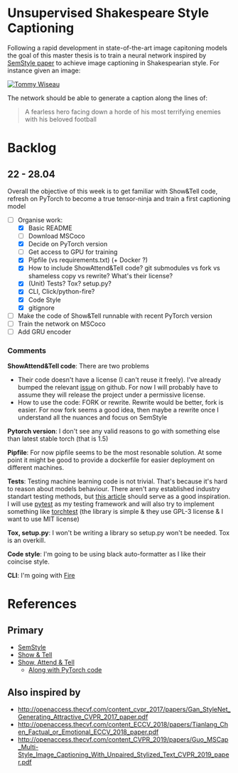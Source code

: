 # Unsupervised Shakespeare Style Captioning

Following a rapid development in state-of-the-art image capitoning models the goal of this master thesis is to train a neural network inspired by [SemStyle paper](https://arxiv.org/abs/1805.07030) to achieve image captioning in Shakespearian style. For instance given an image:

[![Tommy Wiseau](https://bi.im-g.pl/im/16/27/10/z16936982V,kadr-z-filmu--The-room----na-nim-Tommy-Wiseau--pom.jpg)](https://wyborcza.pl/7,101707,22959130,tommy-wiseau-to-tomasz-wieczorkiewicz-najgorszy-rezyser-swiata.html)

The network should be able to generate a caption along the lines of:

> A fearless hero facing down a horde of his most terrifying enemies with his beloved football

# Backlog

## 22 - 28.04

Overall the objective of this week is to get familiar with Show&Tell code, refresh on PyTorch to become a true tensor-ninja and train a first captioning model

- [ ] Organise work:
    * [x] Basic README
    * [ ] Download MSCoco
    * [x] Decide on PyTorch version
    * [ ] Get access to GPU for training
    * [x] Pipfile (vs requirements.txt) (+ Docker ?)
    * [x] How to include ShowAttend&Tell code? git submodules vs fork vs shameless copy vs rewrite? What's their license?
    * [x] (Unit) Tests? Tox? setup.py?
    * [x] CLI, Click/python-fire?
    * [x] Code Style
    * [x] gitignore
- [ ] Make the code of Show&Tell runnable with recent PyTorch version
- [ ] Train the network on MSCoco
- [ ] Add GRU encoder

### Comments

**ShowAttend&Tell code**: There are two problems

* Their code doesn't have a license (I can't reuse it freely). I've already bumped the relevant [issue](https://github.com/sgrvinod/a-PyTorch-Tutorial-to-Image-Captioning/issues/81) on github. For now I will probably have to assume they will release the project under a permissive license.
* How to use the code: FORK or rewrite. Rewrite would be better, fork is easier. For now fork seems a good idea, then maybe a rewrite once I understand all the nuances and focus on SemStyle

**Pytorch version**: I don't see any valid reasons to go with something else than latest stable torch (that is 1.5)

**Pipfile**: For now pipfile seems to be the most resonable solution. At some point it might be good to provide a dockerfile for easier deployment on different machines.

**Tests**: Testing machine learning code is not trivial. That's because it's hard to reason about models behaviour. There aren't any established industry standart testing methods, but [this article](https://medium.com/@keeper6928/how-to-unit-test-machine-learning-code-57cf6fd81765) should serve as a good inspiration. I will use [pytest](https://docs.pytest.org/en/latest/) as my testing framework and will also try to implement something like [torchtest](https://github.com/suriyadeepan/torchtest) (the library is simple & they use GPL-3 license & I want to use MIT license)

**Tox, setup.py**: I won't be writing a library so setup.py won't be needed. Tox is an overkill.

**Code style**:  I'm going to be using black auto-formatter as I like their coincise style.

**CLI**: I'm going with [Fire](https://github.com/google/python-fire)




# References

## Primary

* [SemStyle](https://arxiv.org/abs/1805.07030)
* [Show & Tell](https://arxiv.org/pdf/1609.06647.pdf)
* [Show, Attend & Tell](https://arxiv.org/pdf/1502.03044.pdf)
  - [Along with PyTorch code](https://github.com/sgrvinod/a-PyTorch-Tutorial-to-Image-Captioning)

## Also inspired by

* http://openaccess.thecvf.com/content_cvpr_2017/papers/Gan_StyleNet_Generating_Attractive_CVPR_2017_paper.pdf
* http://openaccess.thecvf.com/content_ECCV_2018/papers/Tianlang_Chen_Factual_or_Emotional_ECCV_2018_paper.pdf
* http://openaccess.thecvf.com/content_CVPR_2019/papers/Guo_MSCap_Multi-Style_Image_Captioning_With_Unpaired_Stylized_Text_CVPR_2019_paper.pdf



